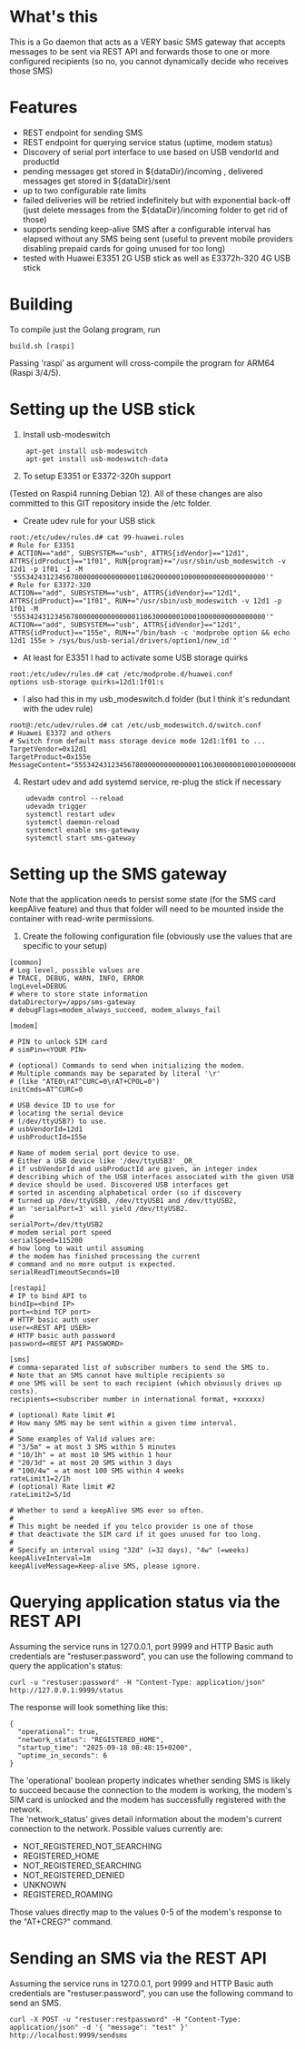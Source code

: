 # What's this

This is a Go daemon that acts as a VERY basic SMS gateway that accepts messages to be sent
via REST API and forwards those to one or more configured recipients (so no, you cannot dynamically decide 
who receives those SMS)

# Features

- REST endpoint for sending SMS
- REST endpoint for querying service status (uptime, modem status)
- Discovery of serial port interface to use based on USB vendorId and productId 
- pending messages get stored in ${dataDir}/incoming , delivered messages get stored in ${dataDir}/sent
- up to two configurable rate limits  
- failed deliveries will be retried indefinitely but with exponential back-off (just delete messages from the ${dataDir}/incoming folder to get rid of those)
- supports sending keep-alive SMS after a configurable interval has elapsed without any SMS being sent (useful to prevent mobile providers disabling prepaid cards for going unused for too long)
- tested with Huawei E3351 2G USB stick as well as E3372h-320 4G USB stick 

# Building

To compile just the Golang program, run

````
build.sh [raspi]
````

Passing 'raspi' as argument will cross-compile the program for ARM64 (Raspi 3/4/5).

# Setting up the USB stick

1. Install usb-modeswitch

````
    apt-get install usb-modeswitch
    apt-get install usb-modeswitch-data
````

2. To setup E3351 or E3372-320h support

(Tested on Raspi4 running Debian 12). All of these changes are also committed to this GIT repository inside the /etc folder.

- Create udev rule for your USB stick
````
root:/etc/udev/rules.d# cat 99-huawei.rules
# Rule for E3351
# ACTION=="add", SUBSYSTEM=="usb", ATTRS{idVendor}=="12d1", ATTRS{idProduct}=="1f01", RUN{program}+="/usr/sbin/usb_modeswitch -v 12d1 -p 1f01 -I -M '55534243123456780000000000000011062000000100000000000000000000'"
# Rule for E3372-320
ACTION=="add", SUBSYSTEM=="usb", ATTRS{idVendor}=="12d1", ATTRS{idProduct}=="1f01", RUN+="/usr/sbin/usb_modeswitch -v 12d1 -p 1f01 -M '55534243123456780000000000000011063000000100010000000000000000'"
ACTION=="add", SUBSYSTEM=="usb", ATTRS{idVendor}=="12d1", ATTRS{idProduct}=="155e", RUN+="/bin/bash -c 'modprobe option && echo 12d1 155e > /sys/bus/usb-serial/drivers/option1/new_id'"
````
-  At least for E3351 I had to activate some USB storage quirks

````
root:/etc/udev/rules.d# cat /etc/modprobe.d/huawei.conf
options usb-storage quirks=12d1:1f01:s
````

- I also had this in my usb_modeswitch.d folder (but I think it's redundant with the udev rule)

````
root@:/etc/udev/rules.d# cat /etc/usb_modeswitch.d/switch.conf
# Huawei E3372 and others
# Switch from default mass storage device mode 12d1:1f01 to ...
TargetVendor=0x12d1
TargetProduct=0x155e
MessageContent="55534243123456780000000000000011063000000100010000000000000000"
````

4. Restart udev and add systemd service, re-plug the stick if necessary

````
    udevadm control --reload
    udevadm trigger
    systemctl restart udev
    systemctl daemon-reload
    systemctl enable sms-gateway
    systemctl start sms-gateway
````

# Setting up the SMS gateway

Note that the application needs to persist some state (for the SMS card keepAlive feature) and thus that folder will need to be mounted inside the container with read-write permissions.

1. Create the following configuration file (obviously use the values that are specific to your setup)

````
[common]
# Log level, possible values are
# TRACE, DEBUG, WARN, INFO, ERROR
logLevel=DEBUG
# where to store state information
dataDirectory=/apps/sms-gateway
# debugFlags=modem_always_succeed, modem_always_fail

[modem]

# PIN to unlock SIM card
# simPin=<YOUR PIN>

# (optional) Commands to send when initializing the modem.
# Multiple commands may be separated by literal '\r' 
# (like "ATE0\rAT^CURC=0\rAT+CPOL=0")
initCmds=AT^CURC=0

# USB device ID to use for
# locating the serial device 
# (/dev/ttyUSB?) to use. 
# usbVendorId=12d1
# usbProductId=155e

# Name of modem serial port device to use.
# Either a USB device like '/dev/ttyUSB3' _OR_
# if usbVendorId and usbProductId are given, an integer index 
# describing which of the USB interfaces associated with the given USB 
# device should be used. Discovered USB interfaces get 
# sorted in ascending alphabetical order (so if discovery
# turned up /dev/ttyUSB0, /dev/ttyUSB1 and /dev/ttyUSB2,
# an 'serialPort=3' will yield /dev/ttyUSB2.
#
serialPort=/dev/ttyUSB2
# modem serial port speed
serialSpeed=115200
# how long to wait until assuming
# the modem has finished processing the current
# command and no more output is expected.
serialReadTimeoutSeconds=10

[restapi]
# IP to bind API to
bindIp=<bind IP>
port=<bind TCP port>
# HTTP basic auth user
user=<REST API USER>
# HTTP basic auth password
password=<REST API PASSWORD>

[sms]
# comma-separated list of subscriber numbers to send the SMS to.
# Note that an SMS cannot have multiple recipients so
# one SMS will be sent to each recipient (which obviously drives up costs).
recipients=<subscriber number in international format, +xxxxxx)

# (optional) Rate limit #1
# How many SMS may be sent within a given time interval.
#
# Some examples of Valid values are:
# "3/5m" = at most 3 SMS within 5 minutes
# "10/1h" = at most 10 SMS within 1 hour
# "20/3d" = at most 20 SMS within 3 days
# "100/4w" = at most 100 SMS within 4 weeks
rateLimit1=2/1h
# (optional) Rate limit #2
rateLimit2=5/1d

# Whether to send a keepAlive SMS ever so often.
#
# This might be needed if you telco provider is one of those
# that deactivate the SIM card if it goes unused for too long.
#
# Specify an interval using "32d" (=32 days), "4w" (=weeks)
keepAliveInterval=1m
keepAliveMessage=Keep-alive SMS, please ignore.
````

# Querying application status via the REST API
Assuming the service runs in 127.0.0.1, port 9999 and HTTP Basic auth credentials are "restuser:password",
you can use the following command to query the application's status:
````
curl -u "restuser:password" -H "Content-Type: application/json" http://127.0.0.1:9999/status
````
The response will look something like this:

````
{
  "operational": true,
  "network_status": "REGISTERED_HOME",
  "startup_time": "2025-09-18 08:48:15+0200",
  "uptime_in_seconds": 6
}
````

The 'operational' boolean property indicates whether sending SMS is likely to succeed because the connection to the modem is working, 
the modem's SIM card is unlocked and the modem has successfully registered with the network.  
The 'network_status' gives detail information about the modem's current connection to the network. Possible values currently are:

- NOT_REGISTERED_NOT_SEARCHING
- REGISTERED_HOME
- NOT_REGISTERED_SEARCHING
- NOT_REGISTERED_DENIED
- UNKNOWN
- REGISTERED_ROAMING

Those values directly map to the values 0-5 of the modem's response to the "AT+CREG?" command. 

# Sending an SMS via the REST API

Assuming the service runs in 127.0.0.1, port 9999 and HTTP Basic auth credentials are "restuser:password",
you can use the following command to send an SMS.
````
curl -X POST -u "restuser:restpassword" -H "Content-Type: application/json" -d '{ "message": "test" }' http://localhost:9999/sendsms
````